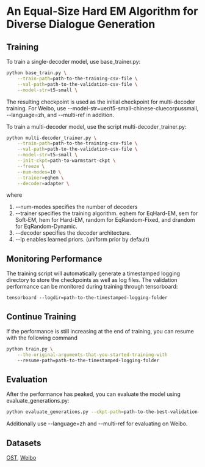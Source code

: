 # An Equal-Size Hard EM Algorithm for Diverse Dialogue Generation

## Training

To train a single-decoder model, use base_trainer.py:
```bash
python base_train.py \
    --train-path=path-to-the-training-csv-file \
    --val-path=path-to-the-validation-csv-file \
    --model-str=t5-small \
```
The resulting checkpoint is used as the initial checkpoint for multi-decoder training.
For Weibo, use --model-str=uer/t5-small-chinese-cluecorpussmall, --language=zh, and --multi-ref in addition.

To train a multi-decoder model, use the script multi-decoder_trainer.py:
```bash
python multi-decoder_trainer.py \
    --train-path=path-to-the-training-csv-file \
    --val-path=path-to-the-validation-csv-file \
    --model-str=t5-small \
    --init-ckpt=path-to-warmstart-ckpt \
    --freeze \
    --num-modes=10 \
    --trainer=eqhem \
    --decoder=adapter \
```
where
1. --num-modes specifies the number of decoders
2. --trainer specifies the training algorithm. eqhem for EqHard-EM, sem for Soft-EM, hem for Hard-EM, random for EqRandom-Fixed, and drandom for EqRandom-Dynamic.
3. --decoder specifies the decoder architecture.
4. --lp enables learned priors. (uniform prior by default)

## Monitoring Performance

The training script will automatically generate a timestamped logging directory to store the checkpoints as well as log files.
The validation performance can be monitored during training through tensorboard:
```
tensorboard --logdir=path-to-the-timestamped-logging-folder
```

## Continue Training

If the performance is still increasing at the end of training, you can resume with the following command
```bash
python train.py \
    --the-original-arguments-that-you-started-training-with
    --resume-path=path-to-the-timestamped-logging-folder
```

## Evaluation

After the performance has peaked, you can evaluate the model using evaluate_generations.py:
```bash
python evaluate_generations.py --ckpt-path=path-to-the-best-validation-checkpoint --eval-path=path-to-the-test-csv-file
```
Additionally use --language=zh and --multi-ref for evaluating on Weibo.

## Datasets
[OST](https://github.com/yq-wen/overlapping-datasets), [Weibo](https://drive.google.com/file/d/1KX-34q9kx6i9tqhyHH6jfMSR-68u_3Mn/view?usp=sharing)

